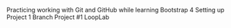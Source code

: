 Practicing working with Git and GitHub while learning Bootstrap 4
Setting up Project 1 Branch
Project #1 LoopLab